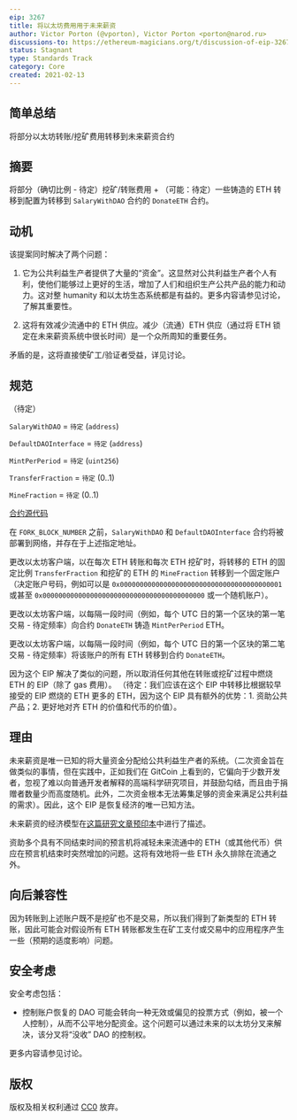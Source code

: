 ```yaml
---
eip: 3267
title: 将以太坊费用用于未来薪资
author: Victor Porton (@vporton), Victor Porton <porton@narod.ru>
discussions-to: https://ethereum-magicians.org/t/discussion-of-eip-3267/5343
status: Stagnant
type: Standards Track
category: Core
created: 2021-02-13
---
```


## 简单总结
将部分以太坊转账/挖矿费用转移到未来薪资合约

## 摘要
将部分（确切比例 - 待定）挖矿/转账费用 + （可能：待定）一些铸造的 ETH 转移到配置为转移到 `SalaryWithDAO` 合约的 `DonateETH` 合约。

## 动机
该提案同时解决了两个问题：

1. 它为公共利益生产者提供了大量的“资金”。这显然对公共利益生产者个人有利，使他们能够过上更好的生活，增加了人们和组织生产公共产品的能力和动力。这对整 humanity 和以太坊生态系统都是有益的。更多内容请参见讨论，了解其重要性。

2. 这将有效减少流通中的 ETH 供应。减少（流通）ETH 供应（通过将 ETH 锁定在未来薪资系统中很长时间）是一个众所周知的重要任务。

矛盾的是，这将直接使矿工/验证者受益，详见讨论。

## 规范
（待定）

`SalaryWithDAO` = `待定` (`address`)

`DefaultDAOInterface` = `待定` (`address`)

`MintPerPeriod` = `待定` (`uint256`)

`TransferFraction` = `待定` (0..1)

`MineFraction` = `待定` (0..1)

[合约源代码](../assets/eip-3267/contracts/README.md)

在 `FORK_BLOCK_NUMBER` 之前，`SalaryWithDAO` 和 `DefaultDAOInterface` 合约将被部署到网络，并存在于上述指定地址。

更改以太坊客户端，以在每次 ETH 转账和每次 ETH 挖矿时，将转移的 ETH 的固定比例 `TransferFraction` 和挖矿的 ETH 的 `MineFraction` 转移到一个固定账户（决定账户号码，例如可以是 `0x00000000000000000000000000000000000000001` 或甚至 `0x00000000000000000000000000000000000000000` 或一个随机账户）。

更改以太坊客户端，以每隔一段时间（例如，每个 UTC 日的第一个区块的第一笔交易 - 待定频率）向合约 `DonateETH` 铸造 `MintPerPeriod` ETH。

更改以太坊客户端，以每隔一段时间（例如，每个 UTC 日的第一个区块的第二笔交易 - 待定频率）将该账户的所有 ETH 转移到合约 `DonateETH`。

因为这个 EIP 解决了类似的问题，所以取消任何其他在转账或挖矿过程中燃烧 ETH 的 EIP（除了 gas 费用）。 （待定：我们应该在这个 EIP 中转移比根据较早接受的 EIP 燃烧的 ETH 更多的 ETH，因为这个 EIP 具有额外的优势：1. 资助公共产品；2. 更好地对齐 ETH 的价值和代币的价值）。

## 理由
未来薪资是唯一已知的将大量资金分配给公共利益生产者的系统。（二次资金旨在做类似的事情，但在实践中，正如我们在 GitCoin 上看到的，它偏向于少数开发者，忽视了难以向普通开发者解释的高端科学研究项目，并鼓励勾结，而且由于捐赠者数量少而高度随机。此外，二次资金根本无法筹集足够的资金来满足公共利益的需求）。因此，这个 EIP 是恢复经济的唯一已知方法。

未来薪资的经济模型在[这篇研究文章预印本](../assets/eip-3267/science-salaries.pdf)中进行了描述。

资助多个具有不同结束时间的预言机将减轻未来流通中的 ETH（或其他代币）供应在预言机结束时突然增加的问题。这将有效地将一些 ETH 永久排除在流通之外。

## 向后兼容性
因为转账到上述账户既不是挖矿也不是交易，所以我们得到了新类型的 ETH 转账，因此可能会对假设所有 ETH 转账都发生在矿工支付或交易中的应用程序产生一些（预期的适度影响）问题。

## 安全考虑
安全考虑包括：
- 控制账户恢复的 DAO 可能会转向一种无效或偏见的投票方式（例如，被一个人控制），从而不公平地分配资金。这个问题可以通过未来的以太坊分叉来解决，该分叉将“没收” DAO 的控制权。

更多内容请参见讨论。

## 版权
版权及相关权利通过 [CC0](../LICENSE.md) 放弃。
